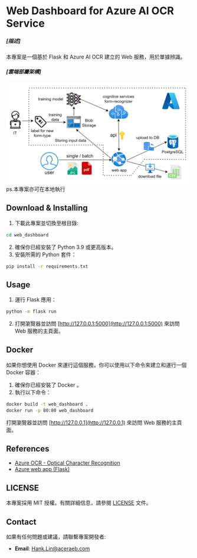 
# Web Dashboard for Azure AI OCR Service


##### [描述]

本專案是一個基於 Flask 和 Azure AI OCR 建立的 Web 服務，用於單據辨識。

##### [雲端部屬架構]
![OCR Flow Diagram](https://raw.githubusercontent.com/mythzaizai/AcerAEB_OCR_Service/af5cf12c8a7dc1d92a0df4a9bd26a4e332658db0/OCR_flow.jpg)
ps.本專案亦可在本地執行

## Download & Installing

1. 下載此專案並切換至根目錄:
```bash
cd web_dashboard
```
2. 確保你已經安裝了 Python 3.9 或更高版本。
3. 安裝所需的 Python 套件：

```bash
pip install -r requirements.txt
```

## Usage

1. 運行 Flask 應用：

```bash
python -m flask run
```

2. 打開瀏覽器並訪問 [http://127.0.0.1:5000](http://127.0.0.1:5000) 來訪問 Web 服務的主頁面。

## Docker

如果你想使用 Docker 來運行這個服務，你可以使用以下命令來建立和運行一個 Docker 容器：

1. 確保你已經安裝了 Docker 。
2. 執行以下命令：
```bash
docker build -t web_dashboard .
docker run -p 80:80 web_dashboard
```

打開瀏覽器並訪問 [http://127.0.0.1](http://127.0.0.1) 來訪問 Web 服務的主頁面。

## References
- [Azure OCR - Optical Character Recognition](https://learn.microsoft.com/zh-tw/azure/ai-services/computer-vision/overview-ocr)
- [Azure web app (Flask)](https://learn.microsoft.com/en-us/azure/app-service/quickstart-python?tabs=flask%2Cwindows%2Cazure-cli%2Cvscode-deploy%2Cdeploy-instructions-azportal%2Cterminal-bash%2Cdeploy-instructions-zip-azcli)

## LICENSE

本專案採用 MIT 授權。有關詳細信息，請參閱 [LICENSE](LICENSE) 文件。

## Contact

如果有任何問題或建議，請聯繫專案開發者:

- **Email**: Hank.Lin@aceraeb.com


